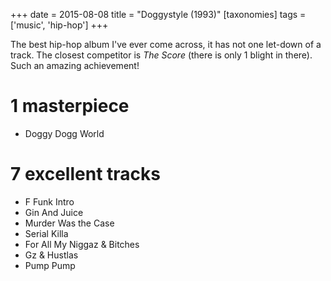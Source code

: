 +++
date = 2015-08-08
title = "Doggystyle (1993)"
[taxonomies]
tags = ['music', 'hip-hop']
+++

The best hip-hop album I've ever come across, it has not one let-down
of a track. The closest competitor is *The Score* (there is only 1
blight in there). Such an amazing achievement!

1 masterpiece
=============

-   Doggy Dogg World

7 excellent tracks
==================

-   F Funk Intro
-   Gin And Juice
-   Murder Was the Case
-   Serial Killa
-   For All My Niggaz & Bitches
-   Gz & Hustlas
-   Pump Pump
